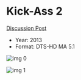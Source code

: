 # Kick-Ass 2

[Discussion Post](https://www.avsforum.com/threads/bass-eq-for-filtered-movies.2995212/post-58649256)

* Year: 2013
* Format: DTS-HD MA 5.1

![img 0](https://i.imgur.com/vSgF5dV.jpg)

![img 1](https://i.imgur.com/uPxfzFa.png)

